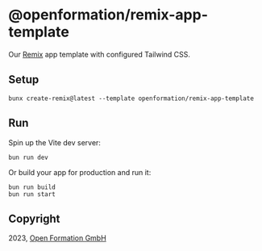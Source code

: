 # @openformation/remix-app-template

Our [Remix](https://remix.run) app template with configured Tailwind CSS.

## Setup

```shellscript
bunx create-remix@latest --template openformation/remix-app-template
```

## Run

Spin up the Vite dev server:

```shellscript
bun run dev
```

Or build your app for production and run it:

```shellscript
bun run build
bun run start
```

## Copyright

2023, [Open Formation GmbH](https://openformation.io)
